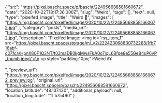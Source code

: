 {
  "src": "https://pixel.bascht.space/p/bascht/224956688581660672",
  "date": "2020-10-22T18:17:36.000Z",
  "slug": "Weird",
  "tags": [],
  "text": null,
  "type": "pixelfed_image",
  "title": "Weird 🥑",
  "images": [
    "https://img.bascht.com/pixelfed/image/2020/10/22//224956688581660672.jpg"
  ],
  "category": "posts",
  "media_url": "https://img.bascht.com/pixelfed/image/2020/10/22//224956688581660672.jpg",
  "description": "Pixelfed Image: <img id=\"rss_item_1\" src=\"https://pixel.bascht.space/storage/m/_v2/222423068830732288/1fb716abf-c07fca/HpnX80F1Q3NT/t03maDB0kgMwsFkA0o7iqL6Bfpe8e55Ge84uP6vP_thumb.jpeg\">\n            <p style=\"padding:10px;\">Weird ð¥</p>",
  "preview_url": "https://img.bascht.com/pixelfed/image/2020/10/22//224956688581660672_preview.jpg",
  "original_url": "https://pixel.bascht.space/p/bascht/224956688581660672",
  "location_latitude": "48.137430",
  "additional_payload": null,
  "location_longitude": "11.575490"
}